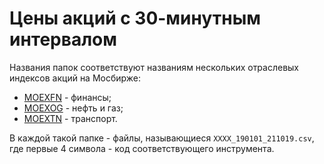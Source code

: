 # Цены акций с 30-минутным интервалом

Названия папок соответствуют названиям нескольких отраслевых индексов акций на Мосбирже:

- [MOEXFN](https://www.moex.com/ru/index/MOEXFN) - финансы;
- [MOEXOG](https://www.moex.com/ru/index/MOEXOG) - нефть и газ;
- [MOEXTN](https://www.moex.com/ru/index/MOEXTN) - транспорт.

В каждой такой папке - файлы, называющиеся `XXXX_190101_211019.csv`, где первые 4 символа - код соответствующего инструмента.
